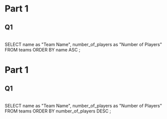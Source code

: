 # Part 1
## Q1
<br>SELECT name as "Team Name", number_of_players as "Number of Players" 
FROM teams
ORDER BY name ASC ;<br>

# Part 1
## Q1
<br>SELECT name as "Team Name", number_of_players as "Number of Players" 
FROM teams
ORDER BY number_of_players DESC ;<br>

